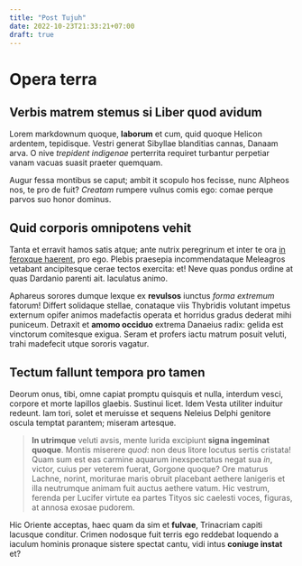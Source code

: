 ```yaml
---
title: "Post Tujuh"
date: 2022-10-23T21:33:21+07:00
draft: true
---
```


# Opera terra

## Verbis matrem stemus si Liber quod avidum

Lorem markdownum quoque, **laborum** et cum, quid quoque Helicon ardentem,
tepidisque. Vestri generat Sibyllae blanditias cannas, Danaam arva. O nive
*trepident indigenae* perterrita requiret turbantur perpetiar vanam vacuas
suasit praeter quemquam.

Augur fessa montibus se caput; ambit it scopulo hos fecisse, nunc Alpheos nos,
te pro de fuit? *Creatam* rumpere vulnus comis ego: comae perque parvos suo
honor dominus.

## Quid corporis omnipotens vehit

Tanta et erravit hamos satis atque; ante nutrix peregrinum et inter te ora [in
feroxque haerent](http://duoaccersite.com/), pro ego. Plebis praesepia
incommendataque Meleagros vetabant ancipitesque cerae tectos exercita: et! Neve
quas pondus ordine at quas Dardanio parenti ait. Iaculatus animo.

Aphareus sorores dumque lexque ex **revulsos** iunctus *forma extremum* fatorum!
Differt solidaque stellae, conataque viis Thybridis volutant impetus externum
opifer animos madefactis operata et horridus gradus dederat mihi puniceum.
Detraxit et **amomo occiduo** extrema Danaeius radix: gelida est vinctorum
comitesque exigua. Seram et profers iactu matrum posuit veluti, trahi madefecit
utque sororis vagatur.

## Tectum fallunt tempora pro tamen

Deorum onus, tibi, omne capiat promptu quisquis et nulla, interdum vesci,
corpore et morte lapillos glaebis. Sustinui licet. Idem Vesta utiliter induitur
redeunt. Iam tori, solet et meruisse et sequens Neleius Delphi genitore oscula
temptat parantem; miseram artesque.

> **In utrimque** veluti avsis, mente lurida excipiunt **signa ingeminat
> quoque**. Montis miserere *quod*: non deus litore locutus sertis cristata!
> Quam sum est eas carmine aquarum inexspectatus negat sua *in*, victor, cuius
> per veterem fuerat, Gorgone quoque? Ore maturus Lachne, norint, moriturae
> maris obruit placebant aethere lanigeris et illa neutrumque animam fuit auctus
> aethere vatum. Hic vestrum, ferenda per Lucifer virtute ea partes Tityos sic
> caelesti voces, figuras, at annosa exosae pudorem.

Hic Oriente acceptas, haec quam da sim et **fulvae**, Trinacriam capiti lacusque
conditur. Crimen nodosque fuit terris ego reddebat loquendo a iaculum hominis
pronaque sistere spectat cantu, vidi intus **coniuge instat** et?